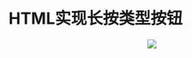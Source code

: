# HTML实现长按类型按钮
<P align=center>
 <img src="https://cdn.jsdelivr.net/gh/AppleisTasty/Materials/0x4_button_hold.gif">
</p>

